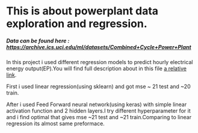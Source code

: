 # This is about powerplant data exploration and regression.

##### Data can be found here : https://archive.ics.uci.edu/ml/datasets/Combined+Cycle+Power+Plant

In this project i used different regression models to predict hourly electrical energy output(EP).You will find full description about in this file [a relative link](data_description.txt). 

First i used linear regression(using sklearn) and got mse ~ 21 test and ~20 train.    

After i used Feed Forward neural network(using keras) with simple linear activation function and 2 hidden layers.I try different hyperparameter for it and i find optimal that gives mse ~21 test and ~21 train.Comparing to linear regression its almost same preformace.
